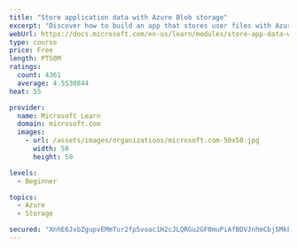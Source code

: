 ```yaml
---
title: "Store application data with Azure Blob storage"
excerpt: "Discover how to build an app that stores user files with Azure Blob storage, use Blob storage in a web app, and use the Azure Storage SDK for .NET Core."
webUrl: https://docs.microsoft.com/en-us/learn/modules/store-app-data-with-azure-blob-storage/
type: course
price: Free
length: PT50M
ratings:
  count: 4361
  average: 4.5530844
heat: 55

provider:
  name: Microsoft Learn
  domain: microsoft.com
  images:
    - url: /assets/images/organizations/microsoft.com-50x50.jpg
      width: 50
      height: 50

levels:
  - Beginner

topics:
  - Azure
  - Storage

secured: "XnhE6JxbZgupvEMmTur2fp5voac1H2cJLQRGu2GF0muPiAfBDVJnhmCbj5MkF2Sv0sDY64YwwfRZF6JK0uuiSexmQFZeZL9lt6nr79teJhiRYX+MO9UoxixgR7rNCTF5NgmE2K055pj9W73zvhA7M28ykt4CZ5R3OhYktMBBAwdrEb6HyZ6Jg0zZR5JwxnuuFaewFGFDFvxVcTYgC/hXAZ+9pfUF5E4i1U8r7AkotP0X8bum7Qj/E65QVDeSAII5GXhjiNQwJ+0j3Ijowxr/dCt0JfR2L4emEkVFLLMaqdGSyKbnSAm2cYBtSjCcDKM/UiBvQzyHPuG9yCBaJuaaPANw7QlLBo0Ywhtbyjw+ouVV2DzNOS2bp4UOKn9dBYnX0XltJb+p/l7K05I5dGK5MTSJPJvCLoFqz6Qg8bin9Xc=;lpfNsRz84GkHhDLpMLPq/Q=="
---
```


